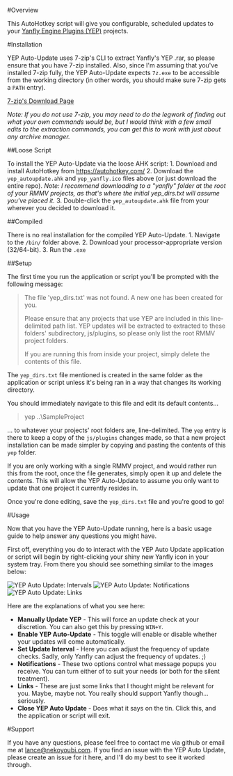 #Overview

This AutoHotkey script will give you configurable, scheduled updates to your [Yanfly Engine Plugins (YEP)](http://yanfly.moe/yep) projects.

#Installation

YEP Auto-Update uses 7-zip's CLI to extract Yanfly's YEP .rar, so please ensure that you have 7-zip installed. Also, since I'm assuming that you've installed 7-zip fully, the YEP Auto-Update expects `7z.exe` to be accessible from the working directory (in other words, you should make sure 7-zip gets a `PATH` entry).

[7-zip's Download Page](http://www.7-zip.org/download.html)

*Note: If you do not use 7-zip, you may need to do the legwork of finding out what your own commands would be, but I would think with a few small edits to the extraction commands, you can get this to work with just about any archive manager.*

##Loose Script

To install the YEP Auto-Update via the loose AHK script:
	1. Download and install AutoHotkey from https://autohotkey.com/
	2. Download the `yep_autoupdate.ahk` and `yep_yanfly.ico` files above (or just download the entire repo).
	*Note: I recommend downloading to a "yanfly" folder at the root of your RMMV projects, as that's where the initial yep_dirs.txt will assume you've placed it.*
	3. Double-click the `yep_autoupdate.ahk` file from your wherever you decided to download it.

##Compiled

There is no real installation for the compiled YEP Auto-Update.
	1. Navigate to the `/bin/` folder above.
	2. Download your processor-appropriate version (32/64-bit).
	3. Run the `.exe`

##Setup

The first time you run the application or script you'll be prompted with the following message:

>The file 'yep_dirs.txt' was not found. A new one has been created for you.
>
>Please ensure that any projects that use YEP are included in this line-delimited path list. YEP updates will be extracted to extracted to these folders' subdirectory, js/plugins, so please only list the root RMMV project folders.
>
>If you are running this from inside your project, simply delete the contents of this file.

The `yep_dirs.txt` file mentioned is created in the same folder as the application or script unless it's being ran in a way that changes its working directory.

You should immediately navigate to this file and edit its default contents...

>yep
>..\SampleProject

... to whatever your projects' root folders are, line-delimited. The `yep` entry is there to keep a copy of the `js/plugins` changes made, so that a new project installation can be made simpler by copying and pasting the contents of this `yep` folder.

If you are only working with a single RMMV project, and would rather run this from the root, once the file generates, simply open it up and delete the contents. This will allow the YEP Auto-Update to assume you only want to update that one project it currently resides in.

Once you're done editing, save the `yep_dirs.txt` file and you're good to go!

#Usage

Now that you have the YEP Auto-Update running, here is a basic usage guide to help answer any questions you might have.

First off, everything you do to interact with the YEP Auto Update application or script will begin by right-clicking your shiny new Yanfly icon in your system tray. From there you should see something similar to the images below:

![YEP Auto Update: Intervals](https://github.com/nekoyoubi/yep_util/raw/master/yep_autoupdate/doc/yep_autoupdate_demo-assets/yep_autoupdate_demo_interval.png)
![YEP Auto Update: Notifications](https://github.com/nekoyoubi/yep_util/raw/master/yep_autoupdate/doc/yep_autoupdate_demo-assets/yep_autoupdate_demo_notifications.png "YEP Auto Update: Notifications")
![YEP Auto Update: Links](https://github.com/nekoyoubi/yep_util/raw/master/yep_autoupdate/doc/yep_autoupdate_demo-assets/yep_autoupdate_demo_links.png "YEP Auto Update: Links")

Here are the explanations of what you see here:

* **Manually Update YEP** - This will force an update check at your discretion. You can also get this by pressing `WIN+Y`.
* **Enable YEP Auto-Update** - This toggle will enable or disable whether your updates will come automatically.
* **Set Update Interval** - Here you can adjust the frequency of update checks. Sadly, only Yanfly can adjust the frequency of updates. ;)
* **Notifications** - These two options control what message popups you receive. You can turn either of to suit your needs (or both for the silent treatment).
* **Links** - These are just some links that I thought might be relevant for you. Maybe, maybe not. You really should support Yanfly though... seriously.
* **Close YEP Auto Update** - Does what it says on the tin. Click this, and the application or script will exit.

#Support

If you have any questions, please feel free to contact me via github or email me at lance@nekoyoubi.com. If you find an issue with the YEP Auto Update, please create an issue for it here, and I'll do my best to see it worked through.
